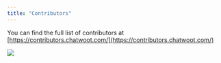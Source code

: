 ```yaml
---
title: "Contributors"
---
```


You can find the full list of contributors at [https://contributors.chatwoot.com/](https://contributors.chatwoot.com/)

<a href="https://github.com/chatwoot/chatwoot/graphs/contributors"><img src="https://opencollective.com/chatwoot/contributors.svg?width=890&button=false" /></a>
